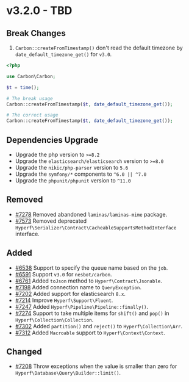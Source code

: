 # v3.2.0 - TBD

## Break Changes

1. `Carbon::createFromTimestamp()` don't read the default timezone by `date_default_timezone_get()` for `v3.0`.

```php
<?php

use Carbon\Carbon;

$t = time();

# The break usage
Carbon::createFromTimestamp($t, date_default_timezone_get());

# The correct usage
Carbon::createFromTimestamp($t, date_default_timezone_get());
```

## Dependencies Upgrade

- Upgrade the php version to `>=8.2`
- Upgrade the `elasticsearch/elasticsearch` version to `>=8.0`
- Upgrade the `nikic/php-parser` version to `5.6`
- Upgrade the `symfony/*` components to `^6.0 || ^7.0`
- Upgrade the `phpunit/phpunit` version to `^11.0`

## Removed

- [#7278](https://github.com/hyperf/hyperf/pull/7278) Removed abandoned `laminas/laminas-mime` package.
- [#7573](https://github.com/hyperf/hyperf/pull/7573) Removed deprecated `Hyperf\Serializer\Contract\CacheableSupportsMethodInterface` interface.

## Added

- [#6538](https://github.com/hyperf/hyperf/pull/6538) Support to specify the queue name based on the `job`.
- [#6591](https://github.com/hyperf/hyperf/pull/6591) Support `v3.0` for `nesbot/carbon`.
- [#6761](https://github.com/hyperf/hyperf/pull/6761) Added `toJson` method to `Hyperf\Contract\Jsonable`.
- [#7198](https://github.com/hyperf/hyperf/pull/7198) Added connection name to `QueryException`.
- [#7202](https://github.com/hyperf/hyperf/pull/7202) Added support for elasticsearch `8.x`.
- [#7214](https://github.com/hyperf/hyperf/pull/7214) Improve `Hyperf\Support\Fluent`.
- [#7247](https://github.com/hyperf/hyperf/pull/7247) Added `Hyperf\Pipeline\Pipeline::finally()`.
- [#7274](https://github.com/hyperf/hyperf/pull/7274) Support to take multiple items for `shift()` and `pop()` in `Hyperf\Collection\Collection`.
- [#7302](https://github.com/hyperf/hyperf/pull/7302) Added `partition()` and `reject()` to `Hyperf\Collection\Arr`.
- [#7312](https://github.com/hyperf/hyperf/pull/7312) Added `Macroable` support to `Hyperf\Context\Context`.

## Changed

- [#7208](https://github.com/hyperf/hyperf/pull/7208) Throw exceptions when the value is smaller than zero for `Hyperf\Database\Query\Builder::limit()`.
